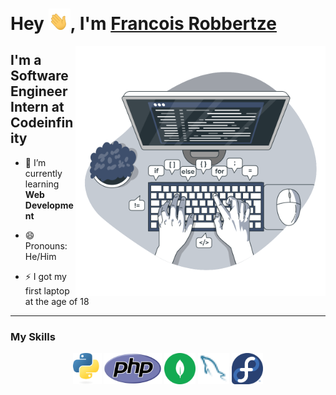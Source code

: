 # Hey <img src="Resources/Hi.gif" width="35" alt="Waving Hand" title="Wave">, I'm [Francois Robbertze](https://www.linkedin.com/in/francoisrob/)

<img src="Resources/coding.svg" width="400" align=right>

## I'm a Software Engineer Intern at Codeinfinity

- 🌱 I’m currently learning **Web Development**

- 😄 Pronouns: He/Him

- ⚡ I got my first laptop at the age of 18

----------

### My Skills

<div align="center">
<img src="Resources/python.svg" height="50" title="Python">
<img src="Resources/php.svg" height="50" title="PHP">
<img src="Resources/mongodb.svg" height="50" title="MongoDB">
<img src="Resources/mysql.svg" height="50" title="MySQL">
<img src="Resources/fedora.svg" height="50" title="Fedora"></div>

<!-- RESOURCES BELONG TO THEIR RESPECTIVE OWNERS -->
<!-- https://tenor.com/view/waving-hand-joypixels-hi-hello-hey-there-gif-17554626 -->
<!-- https://github.com/walkxcode/dashboard-icons -->
<!-- https://storyset.com/ for awesome animated SVG -->